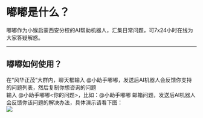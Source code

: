 # 嘟嘟是什么？  

嘟嘟作为小猴启蒙西安分校的AI帮助机器人，汇集日常问题，可7x24小时在线为大家答疑解惑。 

----  

## 嘟嘟如何使用？  

在“风华正茂”大群内，聊天框输入 @小助手嘟嘟，发送后AI机器人会反馈你支持的问题列表，然后复制你想咨询的问题  
输入 @小助手嘟嘟<你的问题>，比如：@小助手嘟嘟 邮箱问题，发送后AI机器人会反馈你该问题的解决办法，具体演示请看下图：  
![](assets/001/使用教程.gif=500-)